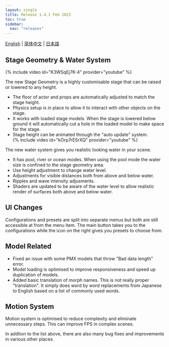 ```yaml
---
layout: single
title: Release 1.4.1 Feb 2023
toc: true
sidebar:
  nav: "releases"
---
```

[English](/dancexr/releases/1.4.1) | [简体中文](/zh/dancexr/releases/1.4.1) | [日本語](/jp/dancexr/releases/1.4.1)


## Stage Geometry & Water System
{% include video id="K3WSqEj7K-4" provider="youtube" %}

The new Stage Geometry is a highly customisable stage that can be raised or lowered to any height.
* The floor of actor and props are automatically adjusted to match the stage height.
* Physics setup is in place to allow it to interact with other objects on the stage.
* It works with loaded stage models. When the stage is lowered below ground it will automatically cut a hole in the loaded model to make space for the stage.
* Stage height can be animated through the "auto update" system.  
{% include video id="kOrp7rESrXQ" provider="youtube" %}

The new water system gives you realistic looking water in your scene.
* It has pool, river or ocean modes. When using the pool mode the water size is confined to the stage geometry area.
* Use height adjustment to change water level.
* Adjustments for visible distances both from above and below water.
* Ripples and wave intensity adjusments.
* Shaders are updated to be aware of the water level to allow realistic render of surfaces both above and below water.

## UI Changes
Configurations and presets are split into separate menus but both are still accessible at from the menu item. The main button takes you to the configurations while the icon on the right gives you presets to choose from.

## Model Related
* Fixed an issue with some PMX models that throw "Bad data length" error.
* Model loading is optimised to improve responsiveness and speed up duplication of models.
* Added basic translation of morph names. This is not really proper "translation". It simply does word by word replacements from Japanese to English based on a list of commonly used words.

## Motion System
Motion system is optimised to reduce complexity and eliminate unnecessary steps. This can improve FPS in complex scenes.

In addtion to the list above, there are also many bug fixes and improvements in various other places.